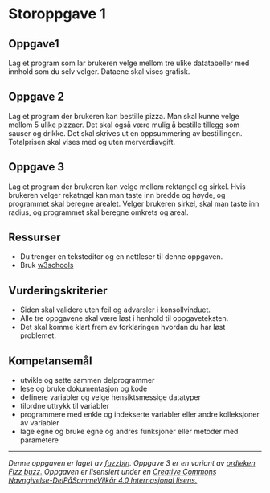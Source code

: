 Storoppgave 1
=============


Oppgave1
--------
Lag et program som lar brukeren velge mellom tre ulike datatabeller med innhold som du selv velger. Dataene skal vises grafisk.

Oppgave 2
--------
Lag et program der brukeren kan bestille pizza. Man skal kunne velge mellom 5 ulike pizzaer. Det skal også være mulig å bestille tillegg som sauser og drikke. Det skal skrives ut en oppsummering av bestillingen. Totalprisen skal vises med og uten merverdiavgift.

Oppgave 3
---------
Lag et program der brukeren kan velge mellom rektangel og sirkel. Hvis brukeren velger rekatngel kan man taste inn bredde og høyde, og programmet skal beregne arealet. Velger brukeren sirkel, skal man taste inn radius, og programmet skal beregne omkrets og areal.

Ressurser
---------
* Du trenger en teksteditor og en nettleser til denne oppgaven.
* Bruk [w3schools](http://www.w3schools.com/js/)

Vurderingskriterier
-------------------
* Siden skal validere uten feil og advarsler i konsollvinduet.
* Alle tre oppgavene skal være løst i henhold til oppgaveteksten.
* Det skal komme klart frem av forklaringen hvordan du har løst problemet.

Kompetansemål
-------------
* utvikle og sette sammen delprogrammer
* lese og bruke dokumentasjon og kode
* definere variabler og velge hensiktsmessige datatyper
* tilordne uttrykk til variabler
* programmere med enkle og indekserte variabler eller andre kolleksjoner av variabler
* lage egne og bruke egne og andres funksjoner eller metoder med parametere

---
_Denne oppgaven er laget av [fuzzbin](https://github.com/fuzzbin). Oppgave 3 er en variant av [ordleken Fizz buzz.](https://en.wikipedia.org/wiki/Fizz_buzz) Oppgaven er lisensiert under en [Creative Commons Navngivelse-DelPåSammeVilkår 4.0 Internasjonal lisens.
](http://creativecommons.org/licenses/by-sa/4.0/)_
